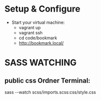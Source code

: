 # Setup & Configure

- Start your virtual machine:
    - vagrant up
    - vagrant ssh
    - cd code/bookmark
    - http://bookmark.local/



# SASS WATCHING
## public css Ordner Terminal: 
sass --watch scss/imports.scss:css/style.css

